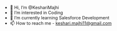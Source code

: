 - 👋 Hi, I’m @KeshariMajhi
- 👀 I’m interested in Coding
- 🌱 I’m currently learning Salesforce Development
- 📫 How to reach me - keshari.majhi11@gmail.com

<!---
KeshariMajhi/KeshariMajhi is a ✨ special ✨ repository because its `README.md` (this file) appears on your GitHub profile.
You can click the Preview link to take a look at your changes.
--->
